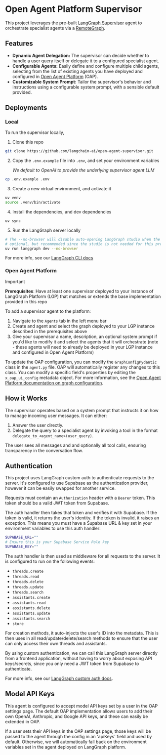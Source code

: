 # Open Agent Platform Supervisor

This project leverages the pre-built [LangGraph Supervisor](https://github.com/langchain-ai/langgraph-supervisor-py) agent to orchestrate specialist agents via a [RemoteGraph](https://langchain-ai.github.io/langgraph/reference/remote_graph/).

## Features

*   **Dynamic Agent Delegation:** The supervisor can decide whether to handle a user query itself or delegate it to a configured specialist agent.
*   **Configurable Agents:** Easily define and configure multiple child agents, selecting from the list of existing agents you have deployed and configured in [Open Agent Platform](https://github.com/langchain-ai/open-agent-platform) (OAP).
*   **Customizable System Prompt:** Tailor the supervisor's behavior and instructions using a configurable system prompt, with a sensible default provided.

## Deployments

### Local

To run the supervisor locally, 

1. Clone this repo

```bash
git clone https://github.com/langchain-ai/open-agent-supervisor.git
```

2. Copy the `.env.example` file into `.env`, and set your environment variables
     
   *We default to OpenAI to provide the underlying supervisor agent LLM*

```bash
cp .env.example .env
```

3. Create a new virtual environment, and activate it

```bash
uv venv
source .venv/bin/activate
```

4. Install the dependencies, and dev dependencies

```bash
uv sync
```

5. Run the LangGraph server locally

```bash
# The --no-browser will disable auto-opening LangGraph studio when the server starts
# optional, but recommended since the studio is not needed for this project
uv run langgraph dev --no-browser
```

For more info, see our [LangGraph CLI docs](https://langchain-ai.github.io/langgraph/cloud/reference/cli/#dev)

### Open Agent Platform

> [!IMPORTANT]
> **Prerequisites**: Have at least one supervisor deployed to your instance of LangGraph Platform (LGP) that matches or extends the base implementation provided in this repo

To add a supervisor agent to the platform: 
1. Navigate to the `Agents` tab in the left menu bar
2. Create and agent and select the graph deployed to your LGP instance described in the prerequisites above
3. Give your supervisor a name, description, an optional system prompt if you'd like to modify it and select the agents that it will orchestrate (note -  these agents will need to already be deployed in your LGP instance and configured in Open Agent Platform)

To update the OAP configuration, you can modify the `GraphConfigPydantic` class in the `agent.py` file. OAP will automatically register any changes to this class. You can modify a specific field's properties by editing the `x_oap_ui_config` metadata object. For more information, see the [Open Agent Platform documentation on graph configuration](https://github.com/langchain-ai/open-agent-platform/?tab=readme-ov-file#configuration).

## How it Works

The supervisor operates based on a system prompt that instructs it on how to manage incoming user messages. It can either:
1.  Answer the user directly.
2.  Delegate the query to a specialist agent by invoking a tool in the format `delegate_to_<agent_name>(user_query)`.

The user sees all messages and and optionally all tool calls, ensuring transparency in the conversation flow.

## Authentication

This project uses LangGraph custom auth to authenticate requests to the server. It's configured to use Supabase as the authentication provider, however it can be easily swapped for another service.

Requests must contain an `Authorization` header with a `Bearer` token. This token should be a valid JWT token from Supabase.

The auth handler then takes that token and verifies it with Supabase. If the token is valid, it returns the user's identity. If the token is invalid, it raises an exception. This means you must have a Supabase URL & key set in your environment variables to use this auth handler:

```bash
SUPABASE_URL=""
# Ensure this is your Supabase Service Role key
SUPABASE_KEY=""
```

The auth handler is then used as middleware for all requests to the server. It is configured to run on the following events:

* `threads.create`
* `threads.read`
* `threads.delete`
* `threads.update`
* `threads.search`
* `assistants.create`
* `assistants.read`
* `assistants.delete`
* `assistants.update`
* `assistants.search`
* `store`

For creation methods, it auto-injects the user's ID into the metadata. This is then uses in all read/update/delete/search methods to ensure that the user can only access their own threads and assistants.

By using custom authentication, we can call this LangGraph server directly from a frontend application, without having to worry about exposing API keys/secrets, since you only need a JWT token from Supabase to authenticate.

For more info, see our [LangGraph custom auth docs](https://langchain-ai.github.io/langgraph/tutorials/auth/getting_started/).

## Model API Keys
This agent is configured to accept model API keys set by a user in the OAP settings page. The default OAP implementation allows users to add their own OpenAI, Anthropic, and Google API keys, and these can easily be extended in OAP.

If a user sets their API keys in the OAP settings page, those keys will be passed to the agent through the config in an 'apiKeys' field and used by default. Otherwise, we will automatically fall back on the environment variables set in the agent deployed on LangGraph platform.